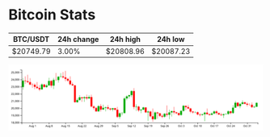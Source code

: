 # Bitcoin Stats

BTC/USDT|24h change|24h high|24h low|
|---|---|---|---|
|$20749.79|3.00%|$20808.96|$20087.23|

<img src="./chart.svg">
